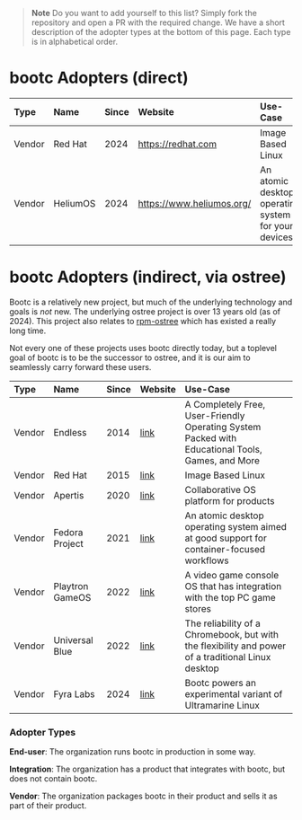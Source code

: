 
> **Note**
> Do you want to add yourself to this list? Simply fork the repository and open a PR with the required change.
> We have a short description of the adopter types at the bottom of this page. Each type is in alphabetical order. 

# bootc Adopters (direct)

| Type | Name | Since | Website | Use-Case |
|:-|:-|:-|:-|:-|
Vendor | Red Hat | 2024 | https://redhat.com | Image Based Linux 
Vendor | HeliumOS | 2024 | https://www.heliumos.org/ | An atomic desktop operating system for your devices

# bootc Adopters (indirect, via ostree)

Bootc is a relatively new project, but much of the underlying technology and goals is *not* new.
The underlying ostree project is over 13 years old (as of 2024). This project also relates
to [rpm-ostree](https://github.com/coreos/rpm-ostree/) which has existed a really long time.

Not every one of these projects uses bootc directly today, but a toplevel goal of bootc
is to be the successor to ostree, and it is our aim to seamlessly carry forward these users.

| Type | Name | Since | Website | Use-Case |
|:-|:-|:-|:-|:-|
| Vendor | Endless | 2014 | [link](https://www.endlessos.org/os) | A Completely Free, User-Friendly Operating System Packed with Educational Tools, Games, and More
| Vendor | Red Hat | 2015 | [link](https://redhat.com) | Image Based Linux
| Vendor | Apertis | 2020 | [link](https://apertis.org) | Collaborative OS platform for products
| Vendor | Fedora Project | 2021 | [link](https://fedoraproject.org/atomic-desktops/) | An atomic desktop operating system aimed at good support for container-focused workflows
| Vendor | Playtron GameOS | 2022 | [link](https://www.playtron.one/) | A video game console OS that has integration with the top PC game stores |
| Vendor | Universal Blue   | 2022 | [link](https://universal-blue.org/) | The reliability of a Chromebook, but with the flexibility and power of a traditional Linux desktop
| Vendor | Fyra Labs | 2024 | [link](https://fyralabs.com) | Bootc powers an experimental variant of Ultramarine Linux

### Adopter Types

**End-user**: The organization runs bootc in production in some way.

**Integration**: The organization has a product that integrates with bootc, but does not contain bootc.

**Vendor**: The organization packages bootc in their product and sells it as part of their product.

